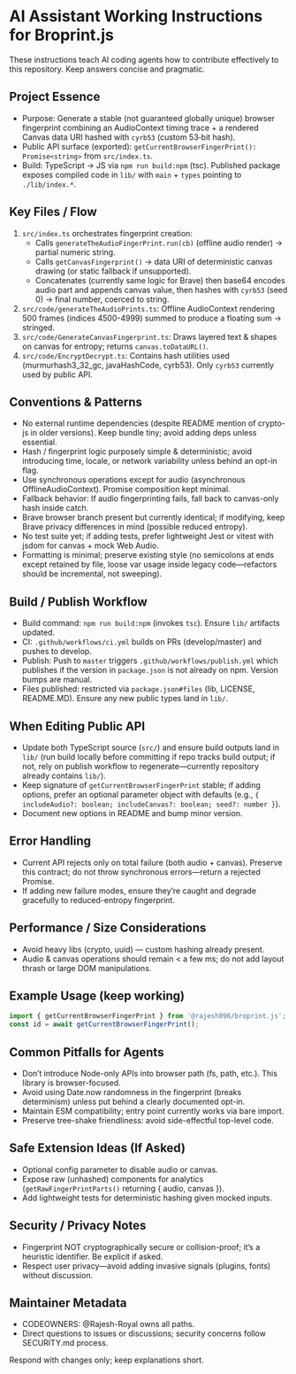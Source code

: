 # AI Assistant Working Instructions for Broprint.js

These instructions teach AI coding agents how to contribute effectively to this repository. Keep answers concise and pragmatic.

## Project Essence
- Purpose: Generate a stable (not guaranteed globally unique) browser fingerprint combining an AudioContext timing trace + a rendered Canvas data URI hashed with `cyrb53` (custom 53‑bit hash).
- Public API surface (exported): `getCurrentBrowserFingerPrint(): Promise<string>` from `src/index.ts`.
- Build: TypeScript -> JS via `npm run build:npm` (tsc). Published package exposes compiled code in `lib/` with `main` + `types` pointing to `./lib/index.*`.

## Key Files / Flow
1. `src/index.ts` orchestrates fingerprint creation:
   - Calls `generateTheAudioFingerPrint.run(cb)` (offline audio render) -> partial numeric string.
   - Calls `getCanvasFingerprint()` -> data URI of deterministic canvas drawing (or static fallback if unsupported).
   - Concatenates (currently same logic for Brave) then base64 encodes audio part and appends canvas value, then hashes with `cyrb53` (seed 0) -> final number, coerced to string.
2. `src/code/generateTheAudioPrints.ts`: Offline AudioContext rendering 500 frames (indices 4500-4999) summed to produce a floating sum -> stringed.
3. `src/code/GenerateCanvasFingerprint.ts`: Draws layered text & shapes on canvas for entropy; returns `canvas.toDataURL()`.
4. `src/code/EncryptDecrypt.ts`: Contains hash utilities used (murmurhash3_32_gc, javaHashCode, cyrb53). Only `cyrb53` currently used by public API.

## Conventions & Patterns
- No external runtime dependencies (despite README mention of crypto-js in older versions). Keep bundle tiny; avoid adding deps unless essential.
- Hash / fingerprint logic purposely simple & deterministic; avoid introducing time, locale, or network variability unless behind an opt-in flag.
- Use synchronous operations except for audio (asynchronous OfflineAudioContext). Promise composition kept minimal.
- Fallback behavior: If audio fingerprinting fails, fall back to canvas-only hash inside catch.
- Brave browser branch present but currently identical; if modifying, keep Brave privacy differences in mind (possible reduced entropy).
- No test suite yet; if adding tests, prefer lightweight Jest or vitest with jsdom for canvas + mock Web Audio.
- Formatting is minimal; preserve existing style (no semicolons at ends except retained by file, loose var usage inside legacy code—refactors should be incremental, not sweeping).

## Build / Publish Workflow
- Build command: `npm run build:npm` (invokes `tsc`). Ensure `lib/` artifacts updated.
- CI: `.github/workflows/ci.yml` builds on PRs (develop/master) and pushes to develop.
- Publish: Push to `master` triggers `.github/workflows/publish.yml` which publishes if the version in `package.json` is not already on npm. Version bumps are manual.
- Files published: restricted via `package.json#files` (lib, LICENSE, README.MD). Ensure any new public types land in `lib/`.

## When Editing Public API
- Update both TypeScript source (`src/`) and ensure build outputs land in `lib/` (run build locally before committing if repo tracks build output; if not, rely on publish workflow to regenerate—currently repository already contains `lib/`).
- Keep signature of `getCurrentBrowserFingerPrint` stable; if adding options, prefer an optional parameter object with defaults (e.g., `{ includeAudio?: boolean; includeCanvas?: boolean; seed?: number }`).
- Document new options in README and bump minor version.

## Error Handling
- Current API rejects only on total failure (both audio + canvas). Preserve this contract; do not throw synchronous errors—return a rejected Promise.
- If adding new failure modes, ensure they’re caught and degrade gracefully to reduced-entropy fingerprint.

## Performance / Size Considerations
- Avoid heavy libs (crypto, uuid) — custom hashing already present.
- Audio & canvas operations should remain < a few ms; do not add layout thrash or large DOM manipulations.

## Example Usage (keep working)
```ts
import { getCurrentBrowserFingerPrint } from '@rajesh896/broprint.js';
const id = await getCurrentBrowserFingerPrint();
```

## Common Pitfalls for Agents
- Don’t introduce Node-only APIs into browser path (fs, path, etc.). This library is browser-focused.
- Avoid using Date.now randomness in the fingerprint (breaks determinism) unless put behind a clearly documented opt-in.
- Maintain ESM compatibility; entry point currently works via bare import.
- Preserve tree-shake friendliness: avoid side-effectful top-level code.

## Safe Extension Ideas (If Asked)
- Optional config parameter to disable audio or canvas.
- Expose raw (unhashed) components for analytics (`getRawFingerPrintParts()` returning { audio, canvas }).
- Add lightweight tests for deterministic hashing given mocked inputs.

## Security / Privacy Notes
- Fingerprint NOT cryptographically secure or collision-proof; it’s a heuristic identifier. Be explicit if asked.
- Respect user privacy—avoid adding invasive signals (plugins, fonts) without discussion.

## Maintainer Metadata
- CODEOWNERS: @Rajesh-Royal owns all paths.
- Direct questions to issues or discussions; security concerns follow SECURITY.md process.

Respond with changes only; keep explanations short.
